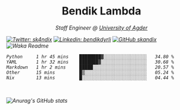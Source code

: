 <h1 align="center"> Bendik Lambda </h1>
<p align="center"><em>Staff Engineer @ <a href="http://www.uia.no">University of Agder</a></p>



[![Twitter: sk4ndix](https://img.shields.io/twitter/follow/sk4ndix?style=social)](https://twitter.com/sk4ndix)
[![Linkedin: bendikdyrli](https://img.shields.io/badge/-bendikdyrli-blue?style=flat-square&logo=Linkedin&logoColor=white&link=https://www.linkedin.com/in/bendikdyrli/)](https://www.linkedin.com/in/bendikdyrli/)
[![GitHub skandix](https://img.shields.io/github/followers/skandix?label=follow&style=social)](https://github.com/skandix)
![Waka Readme](https://github.com/skandix/skandix/workflows/Waka%20Readme/badge.svg)


<!--START_SECTION:waka-->
```text
Python     1 hr 45 mins    ████████▓░░░░░░░░░░░░░░░░   34.80 % 
YAML       1 hr 32 mins    ███████▓░░░░░░░░░░░░░░░░░   30.68 % 
Markdown   1 hr 2 mins     █████░░░░░░░░░░░░░░░░░░░░   20.57 % 
Other      15 mins         █▒░░░░░░░░░░░░░░░░░░░░░░░   05.24 % 
Nix        13 mins         █░░░░░░░░░░░░░░░░░░░░░░░░   04.44 % 
```
<!--END_SECTION:waka-->

  <br>
  
![Anurag's GitHub stats](https://github-readme-stats.vercel.app/api?username=skandix&show_icons=true&theme=tokyonight)


